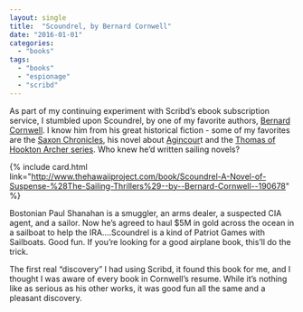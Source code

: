 ```yaml
---
layout: single
title:  "Scoundrel, by Bernard Cornwell"
date: "2016-01-01"
categories: 
  - "books"
tags: 
  - "books"
  - "espionage"
  - "scribd"
---
```


As part of my continuing experiment with Scribd’s ebook subscription service, I stumbled upon Scoundrel, by one of my favorite authors, [Bernard Cornwell](http://www.thehawaiiproject.com/books--written-by--Bernard-Cornwell). I know him from his great historical fiction - some of my favorites are the [Saxon Chronicles](http://www.thehawaiiproject.com/book/The-Last-Kingdom-%28The-Saxon-Chronicles-Series-1%29--by--Bernard-Cornwell--5692), his novel about [Agincour](http://www.thehawaiiproject.com/book/Agincourt--by--Bernard-Cornwell--5683)t and the [Thomas of Hookton Archer series](http://www.thehawaiiproject.com/book/The-Archers-Tale-%28The-Grail-Quest-Book-1%29--by--Bernard-Cornwell--5688). Who knew he’d written sailing novels?

{% include card.html link="http://www.thehawaiiproject.com/book/Scoundrel-A-Novel-of-Suspense-%28The-Sailing-Thrillers%29--by--Bernard-Cornwell--190678" %}

Bostonian Paul Shanahan is a smuggler, an arms dealer, a suspected CIA agent, and a sailor. Now he’s agreed to haul $5M in gold across the ocean in a sailboat to help the IRA….Scoundrel is a kind of Patriot Games with Sailboats. Good fun. If you’re looking for a good airplane book, this’ll do the trick.

The first real “discovery” I had using Scribd, it found this book for me, and I thought I was aware of every book in Cornwell’s resume. While it’s nothing like as serious as his other works, it was good fun all the same and a pleasant discovery.
